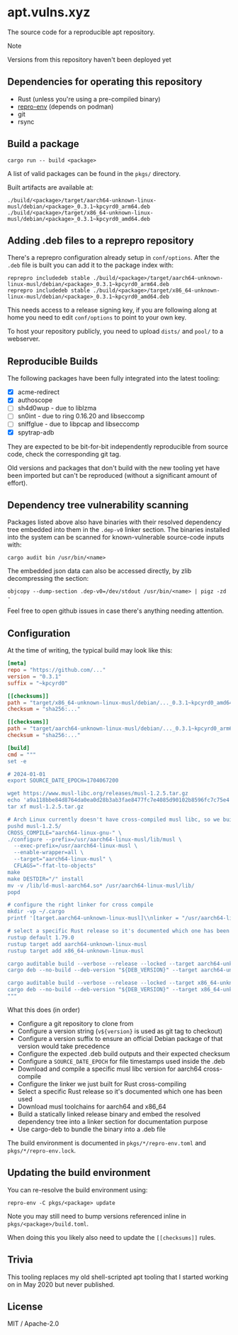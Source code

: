 # apt.vulns.xyz

The source code for a reproducible apt repository.

> [!NOTE]
> Versions from this repository haven't been deployed yet

## Dependencies for operating this repository

- Rust (unless you're using a pre-compiled binary)
- [repro-env](https://github.com/kpcyrd/repro-env) (depends on podman)
- git
- rsync

## Build a package

```
cargo run -- build <package>
```

A list of valid packages can be found in the `pkgs/` directory.

Built artifacts are available at:

```
./build/<package>/target/aarch64-unknown-linux-musl/debian/<package>_0.3.1~kpcyrd0_arm64.deb
./build/<package>/target/x86_64-unknown-linux-musl/debian/<package>_0.3.1~kpcyrd0_amd64.deb
```

## Adding .deb files to a reprepro repository

There's a reprepro configuration already setup in `conf/options`. After the `.deb` file is built you can add it to the package index with:

```
reprepro includedeb stable ./build/<package>/target/aarch64-unknown-linux-musl/debian/<package>_0.3.1~kpcyrd0_arm64.deb
reprepro includedeb stable ./build/<package>/target/x86_64-unknown-linux-musl/debian/<package>_0.3.1~kpcyrd0_amd64.deb
```

This needs access to a release signing key, if you are following along at home you need to edit `conf/options` to point to your own key.

To host your repository publicly, you need to upload `dists/` and `pool/` to a webserver.

## Reproducible Builds

The following packages have been fully integrated into the latest tooling:

- [x] acme-redirect
- [x] authoscope
- [ ] sh4d0wup - due to liblzma
- [ ] sn0int - due to ring 0.16.20 and libseccomp
- [ ] sniffglue - due to libpcap and libseccomp
- [x] spytrap-adb

They are expected to be bit-for-bit independently reproducible from source code, check the corresponding git tag.

Old versions and packages that don't build with the new tooling yet have been imported but can't be reproduced (without a significant amount of effort).

## Dependency tree vulnerability scanning

Packages listed above also have binaries with their resolved dependency tree embedded into them in the `.dep-v0` linker section. The binaries installed into the system can be scanned for known-vulnerable source-code inputs with:

```
cargo audit bin /usr/bin/<name>
```

The embedded json data can also be accessed directly, by zlib decompressing the section:

```
objcopy --dump-section .dep-v0=/dev/stdout /usr/bin/<name> | pigz -zd -
```

Feel free to open github issues in case there's anything needing attention.

## Configuration

At the time of writing, the typical build may look like this:

```toml
[meta]
repo = "https://github.com/..."
version = "0.3.1"
suffix = "~kpcyrd0"

[[checksums]]
path = "target/x86_64-unknown-linux-musl/debian/..._0.3.1~kpcyrd0_amd64.deb"
checksum = "sha256:..."

[[checksums]]
path = "target/aarch64-unknown-linux-musl/debian/..._0.3.1~kpcyrd0_arm64.deb"
checksum = "sha256:..."

[build]
cmd = """
set -e

# 2024-01-01
export SOURCE_DATE_EPOCH=1704067200

wget https://www.musl-libc.org/releases/musl-1.2.5.tar.gz
echo 'a9a118bbe84d8764da0ea0d28b3ab3fae8477fc7e4085d90102b8596fc7c75e4  musl-1.2.5.tar.gz' | sha256sum -c -
tar xf musl-1.2.5.tar.gz

# Arch Linux currently doesn't have cross-compiled musl libc, so we build our own
pushd musl-1.2.5/
CROSS_COMPILE="aarch64-linux-gnu-" \
./configure --prefix=/usr/aarch64-linux-musl/lib/musl \
  --exec-prefix=/usr/aarch64-linux-musl \
  --enable-wrapper=all \
  --target="aarch64-linux-musl" \
  CFLAGS="-ffat-lto-objects"
make
make DESTDIR="/" install
mv -v /lib/ld-musl-aarch64.so* /usr/aarch64-linux-musl/lib/
popd

# configure the right linker for cross compile
mkdir -vp ~/.cargo
printf '[target.aarch64-unknown-linux-musl]\\nlinker = "/usr/aarch64-linux-musl/bin/musl-gcc"\\n' > ~/.cargo/config.toml

# select a specific Rust release so it's documented which one has been used
rustup default 1.79.0
rustup target add aarch64-unknown-linux-musl
rustup target add x86_64-unknown-linux-musl

cargo auditable build --verbose --release --locked --target aarch64-unknown-linux-musl
cargo deb --no-build --deb-version "${DEB_VERSION}" --target aarch64-unknown-linux-musl

cargo auditable build --verbose --release --locked --target x86_64-unknown-linux-musl
cargo deb --no-build --deb-version "${DEB_VERSION}" --target x86_64-unknown-linux-musl
"""
```

What this does (in order)

- Configure a git repository to clone from
- Configure a version string (`v${version}` is used as git tag to checkout)
- Configure a version suffix to ensure an official Debian package of that version would take precedence
- Configure the expected .deb build outputs and their expected checksum
- Configure a `SOURCE_DATE_EPOCH` for file timestamps used inside the .deb
- Download and compile a specific musl libc version for aarch64 cross-compile
- Configure the linker we just built for Rust cross-compiling
- Select a specific Rust release so it's documented which one has been used
- Download musl toolchains for aarch64 and x86_64
- Build a statically linked release binary and embed the resolved dependency tree into a linker section for documentation purpose
- Use cargo-deb to bundle the binary into a .deb file

The build environment is documented in `pkgs/*/repro-env.toml` and `pkgs/*/repro-env.lock`.

## Updating the build environment

You can re-resolve the build environment using:

```
repro-env -C pkgs/<package> update
```

Note you may still need to bump versions referenced inline in `pkgs/<package>/build.toml`.

When doing this you likely also need to update the `[[checksums]]` rules.

## Trivia

This tooling replaces my old shell-scripted apt tooling that I started working on in May 2020 but never published.

## License

MIT / Apache-2.0

